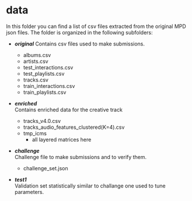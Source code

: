 
# data
 

 In this folder you can find a list of csv files extracted from the original MPD json files.
 The folder is organized in the following subfolders:
 
   
* ***original***
Contains csv files used to make submissions.
	* albums.csv
	* artists.csv
	* test_interactions.csv
	* test_playlists.csv
	* tracks.csv
	* train_interactions.csv
	* train_playlists.csv
   
* ***enriched***  
Contains enriched data for the creative track
	* tracks_v4.0.csv
	* tracks_audio_features_clustered(K=4).csv
	* tmp_icms
		* all layered matrices here
   
* ***challenge***  
Challenge file to make submissions and to verify them.
    * challenge_set.json
   
   
* ***test1***  
Validation set statistically similar to challange one used to tune parameters.


